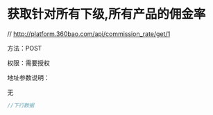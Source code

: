 # 获取针对所有下级,所有产品的佣金率

// http://platform.360bao.com/api/commission_rate/get/1

方法：POST

权限：需要授权

地址参数说明：

无

```javascript
//下行数据
```

